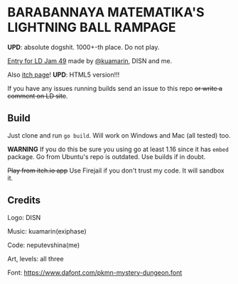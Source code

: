 # BARABANNAYA MATEMATIKA'S LIGHTNING BALL RAMPAGE
**UPD**: absolute dogshit. 1000+-th place. Do not play.

[Entry for LD Jam 49](https://ldjam.com/events/ludum-dare/49/lightning-ball-rampage) made by [@kuamarin](https://github.com/kuamarin), DISN and me.

Also [itch page](https://neputevshina.itch.io/lbr)! **UPD**: HTML5 version!!!

If you have any issues running builds send an issue to this repo ~~or write a comment on LD site~~.
## Build
Just clone and run `go build`. Will work on Windows and Mac (all tested) too. 

**WARNING** If you do this be sure you using go at least 1.16 since it has `embed` package. Go from Ubuntu's repo is outdated. Use builds if in doubt. 

~~Play from itch.io app~~ Use Firejail if you don't trust my code. It will sandbox it.

## Credits
Logo: DISN

Music: kuamarin(exiphase)

Code: neputevshina(me)

Art, levels: all three

Font: https://www.dafont.com/pkmn-mystery-dungeon.font
